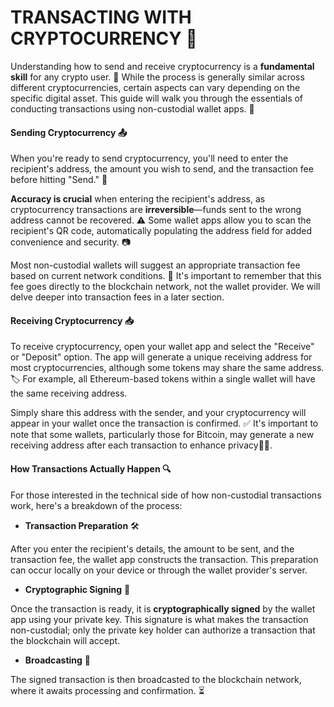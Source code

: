 # TRANSACTING WITH CRYPTOCURRENCY 💱

Understanding how to send and receive cryptocurrency is a **fundamental skill** for any crypto user. 🧠 While the process is generally similar across different cryptocurrencies, certain aspects can vary depending on the specific digital asset. This guide will walk you through the essentials of conducting transactions using non-custodial wallet apps. 📱

#### Sending Cryptocurrency 📤

When you're ready to send cryptocurrency, you'll need to enter the recipient's address, the amount you wish to send, and the transaction fee before hitting "Send." 🚀

**Accuracy is crucial** when entering the recipient's address, as cryptocurrency transactions are **irreversible**—funds sent to the wrong address cannot be recovered. ⚠️ Some wallet apps allow you to scan the recipient's QR code, automatically populating the address field for added convenience and security. 📷

Most non-custodial wallets will suggest an appropriate transaction fee based on current network conditions. 💸 It's important to remember that this fee goes directly to the blockchain network, not the wallet provider. We will delve deeper into transaction fees in a later section.

#### Receiving Cryptocurrency 📥

To receive cryptocurrency, open your wallet app and select the "Receive" or "Deposit" option. The app will generate a unique receiving address for most cryptocurrencies, although some tokens may share the same address. 🏷️ For example, all Ethereum-based tokens within a single wallet will have the same receiving address.

Simply share this address with the sender, and your cryptocurrency will appear in your wallet once the transaction is confirmed. ✅ It's important to note that some wallets, particularly those for Bitcoin, may generate a new receiving address after each transaction to enhance privacy🕵️‍♀️.

#### How Transactions Actually Happen 🔍

For those interested in the technical side of how non-custodial transactions work, here's a breakdown of the process:

- **Transaction Preparation** 🛠️

After you enter the recipient's details, the amount to be sent, and the transaction fee, the wallet app constructs the transaction. This preparation can occur locally on your device or through the wallet provider's server.

- **Cryptographic Signing** 🔐

Once the transaction is ready, it is **cryptographically signed** by the wallet app using your private key. This signature is what makes the transaction non-custodial; only the private key holder can authorize a transaction that the blockchain will accept.

- **Broadcasting** 📡

The signed transaction is then broadcasted to the blockchain network, where it awaits processing and confirmation. ⏳